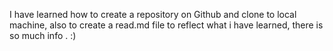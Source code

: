 I have learned how to create a repository on Github and clone to local machine, also to create a read.md file to reflect what i have learned, there is so much info .
:)
